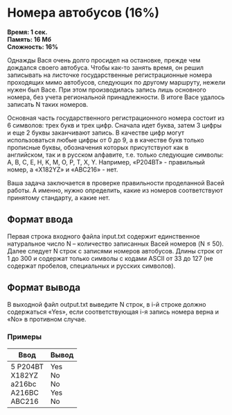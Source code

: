 <h1 class="title">Номера автобусов (16%)</h1>
<p><b>Время: 1 сек.<br>Память: 16 Мб<br>Сложность: 16%</b></p>
<p>Однажды Вася очень долго просидел на остановке, прежде чем дождался своего автобуса. Чтобы как-то занять время, он решил записывать на листочке государственные регистрационные номера проходящих мимо автобусов, следующих по другому маршруту, нежели нужен был Васе. При этом производилась запись лишь основного номера, без учета региональной принадлежности. В итоге Васе удалось записать N таких номеров.</p>
<p>Основная часть государственного регистрационного номера состоит из 6 символов: трех букв и трех цифр. Сначала идет буква, затем 3 цифры и еще 2 буквы заканчивают запись. В качестве цифр могут использоваться любые цифры от 0 до 9, а в качестве букв только прописные буквы, обозначения которых присутствуют как в английском, так и в русском алфавите, т.е. только следующие символы: A, B, C, E, H, K, M, O, P, T, X, Y. Например, «P204BT» - правильный номер, а «X182YZ» и «ABC216» - нет.</p>
<p>Ваша задача заключается в проверке правильности проделанной Васей работы. А именно, нужно определить, какие из номеров соответствуют принятому стандарту, а какие нет.</p>
<h2>Формат ввода</h2>
<p>Первая строка входного файла input.txt содержит единственное натуральное число N – количество записанных Васей номеров (N ≤ 50). Далее следует N строк с записями номеров автобусов. Длины строк от 1 до 300 и содержат только символы с кодами ASCII от 33 до 127 (не содержат пробелов, специальных и русских символов).</p>
<h2>Формат вывода</h2>
<p>В выходной файл output.txt выведите N строк, в i-й строке должно содержаться «Yes», если соответствующая i-я запись номера верна и «No» в противном случае.</p>
<h3>Примеры</h3>
<table class="sample-tests">
  <thead>
     <tr>
        <th>Ввод</th>
        <th>Вывод</th>
     </tr>
  </thead>
  <tbody>
     <tr>
        <td>5
            P204BT<br>
            X182YZ<br>
            a216bc<br>
            A216BC<br>
            ABC216</td>
        <td>Yes<br>
            No<br>
            No<br>
            Yes<br>
            No</td>
     </tr>
  </tbody>
</table>

